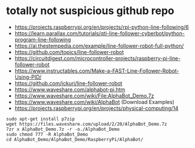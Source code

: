 # totally not suspicious github repo

- https://projects.raspberrypi.org/en/projects/rpi-python-line-following/6
- https://learn.parallax.com/tutorials/qti-line-follower-cyberbot/python-program-line-following
- https://ai.thestempedia.com/example/line-follower-robot-full-python/
- https://github.com/topics/line-follower-robot
- https://circuitdigest.com/microcontroller-projects/raspberry-pi-line-follower-robot
- https://www.instructables.com/Make-a-FAST-Line-Follower-Robot-Using-PID/
- https://github.com/jckuri/line-follower-robot
- https://www.waveshare.com/alphabot-pi.htm
- https://www.waveshare.com/wiki/File:AlphaBot_Demo.7z
- https://www.waveshare.com/wiki/AlphaBot (Download Examples)
- https://projects.raspberrypi.org/en/projects/physical-computing/14

```shell
sudo apt-get install p7zip
wget https://files.waveshare.com/upload/2/20/AlphaBot_Demo.7z
7zr x AlphaBot_Demo.7z -r -o./AlphaBot_Demo
sudo chmod 777 -R AlphaBot_Demo
cd AlphaBot_Demo/AlphaBot_Demo/RaspberryPi/AlphaBot/
```
